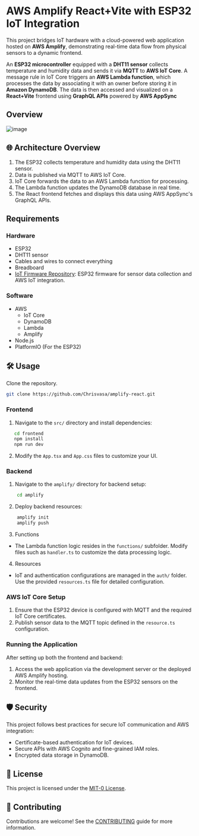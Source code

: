 # AWS Amplify React+Vite with ESP32 IoT Integration
This project bridges IoT hardware with a cloud-powered web application hosted on **AWS Amplify**, demonstrating real-time data flow from physical sensors to a dynamic frontend. 

An **ESP32 microcontroller** equipped with a **DHT11 sensor** collects temperature and humidity data and sends it via **MQTT** to **AWS IoT Core**. A message rule in IoT Core triggers an **AWS Lambda function**, which processes the data by associating it with an owner before storing it in **Amazon DynamoDB**. The data is then accessed and visualized on a **React+Vite** frontend using **GraphQL APIs** powered by **AWS AppSync**
## Overview
![image](https://github.com/user-attachments/assets/4a073f0f-576a-4549-8416-0aaa1a7d22c2)

## 🌐 Architecture Overview

1. The ESP32 collects temperature and humidity data using the DHT11 sensor.
2. Data is published via MQTT to AWS IoT Core.
3. IoT Core forwards the data to an AWS Lambda function for processing.
4. The Lambda function updates the DynamoDB database in real time.
5. The React frontend fetches and displays this data using AWS AppSync's GraphQL APIs.

## Requirements
### Hardware
- ESP32
- DHT11 sensor
- Cables and wires to connect everything
- Breadboard
- [IoT Firmware Repository](https://github.com/Chrisvasa/esp_aws): ESP32 firmware for sensor data collection and AWS IoT integration.
### Software
- AWS
  - IoT Core
  - DynamoDB
  - Lambda
  - Amplify
- Node.js
- PlatformIO (For the ESP32)


## 🛠️ Usage
Clone the repository.
```bash
git clone https://github.com/Chrisvasa/amplify-react.git
```
### Frontend
1. Navigate to the `src/` directory and install dependencies:
```bash
   cd frontend
   npm install
   npm run dev
```
2. Modify the `App.tsx` and `App.css` files to customize your UI. 
### Backend
1. Navigate to the `amplify/` directory for backend setup:
```bash
    cd amplify
```
2. Deploy backend resources:
```bash
    amplify init
    amplify push
```
3. Functions
- The Lambda function logic resides in the `functions/` subfolder. Modify files such as `handler.ts` to customize the data processing logic.
4. Resources
  - IoT and authentication configurations are managed in the `auth/` folder. Use the provided `resources.ts` file for detailed configuration.
### AWS IoT Core Setup
1. Ensure that the ESP32 device is configured with MQTT and the required IoT Core certificates.
2. Publish sensor data to the MQTT topic defined in the `resource.ts` configuration.

### Running the Application
After setting up both the frontend and backend:
1. Access the web application via the development server or the deployed AWS Amplify hosting.
2. Monitor the real-time data updates from the ESP32 sensors on the frontend.

## 🛡️ Security

This project follows best practices for secure IoT communication and AWS integration:
- Certificate-based authentication for IoT devices.
- Secure APIs with AWS Cognito and fine-grained IAM roles.
- Encrypted data storage in DynamoDB.

## 📝 License

This project is licensed under the [MIT-0 License](LICENSE).

## 🤝 Contributing

Contributions are welcome! See the [CONTRIBUTING](CONTRIBUTING.md) guide for more information.
